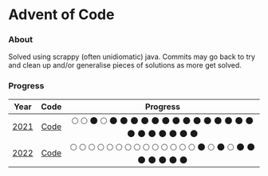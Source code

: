 Advent of Code
==============

### About

Solved using scrappy (often unidiomatic) java. Commits may go back to try and clean up and/or generalise
pieces of solutions as more get solved.

### Progress

| Year | Code |                                                                                                                                              Progress                                                                                                                                              |
| :-----: | :-----: |:--------------------------------------------------------------------------------------------------------------------------------------------------------------------------------------------------------------------------------------------------------------------------------------------------:|
| [2021](https://adventofcode.com/2021) | [Code](/src/main/java/com/github/jonnu/advent/puzzle/y2021) |        :full_moon: :full_moon: :new_moon: :full_moon: :new_moon: :new_moon: :new_moon: :new_moon: :new_moon: :new_moon: :new_moon: :new_moon: :new_moon: :new_moon: :new_moon: :new_moon: :new_moon: :new_moon: :new_moon: :new_moon: :new_moon: :new_moon: :new_moon: :new_moon: :new_moon:        |
| [2022](https://adventofcode.com/2022) | [Code](/src/main/java/com/github/jonnu/advent/puzzle/y2022) | :full_moon: :full_moon: :full_moon: :full_moon: :full_moon: :full_moon: :full_moon: :full_moon: :full_moon: :full_moon: :full_moon: :full_moon: :full_moon: :full_moon: :new_moon: :full_moon: :new_moon: :full_moon: :new_moon: :new_moon: :new_moon: :new_moon: :new_moon: :new_moon: :new_moon: |
